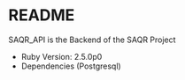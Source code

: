 # README

SAQR_API is the Backend of the SAQR Project

* Ruby Version: 2.5.0p0
* Dependencies (Postgresql)
